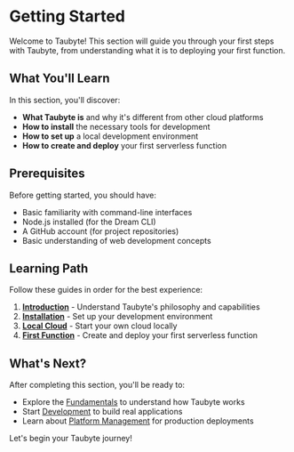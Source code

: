 # Getting Started

<!-- Source: Getting Started guide index -->

Welcome to Taubyte! This section will guide you through your first steps with Taubyte, from understanding what it is to deploying your first function.

## What You'll Learn

In this section, you'll discover:

- **What Taubyte is** and why it's different from other cloud platforms
- **How to install** the necessary tools for development
- **How to set up** a local development environment
- **How to create and deploy** your first serverless function

## Prerequisites

Before getting started, you should have:

- Basic familiarity with command-line interfaces
- Node.js installed (for the Dream CLI)
- A GitHub account (for project repositories)
- Basic understanding of web development concepts

## Learning Path

Follow these guides in order for the best experience:

1. **[Introduction](introduction.md)** - Understand Taubyte's philosophy and capabilities
2. **[Installation](installation.md)** - Set up your development environment
3. **[Local Cloud](local-cloud.md)** - Start your own cloud locally
4. **[First Function](first-function.md)** - Create and deploy your first serverless function

## What's Next?

After completing this section, you'll be ready to:

- Explore the [Fundamentals](../fundamentals/index.md) to understand how Taubyte works
- Start [Development](../development/index.md) to build real applications
- Learn about [Platform Management](../platform/index.md) for production deployments

Let's begin your Taubyte journey!
